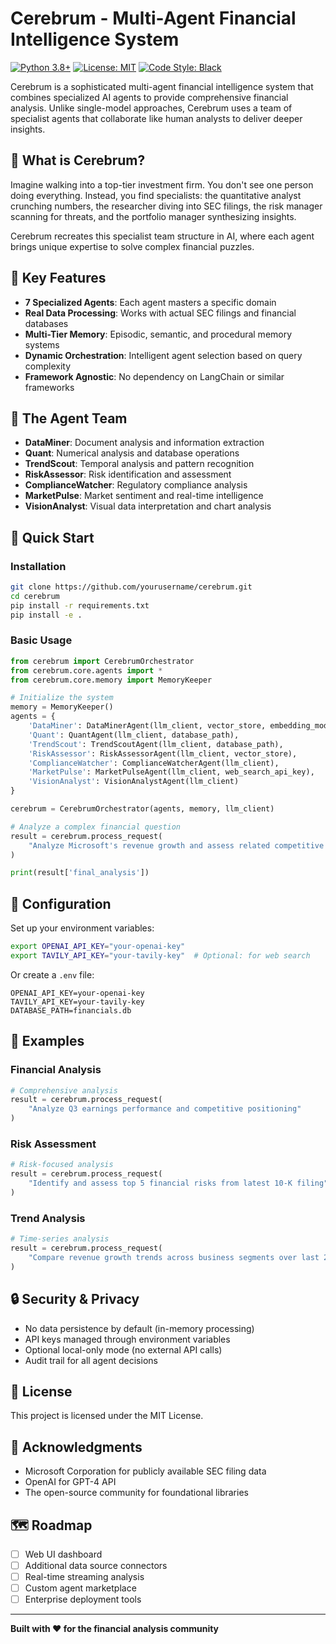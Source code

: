 # Cerebrum - Multi-Agent Financial Intelligence System

[![Python 3.8+](https://img.shields.io/badge/python-3.8+-blue.svg)](https://www.python.org/downloads/)
[![License: MIT](https://img.shields.io/badge/License-MIT-yellow.svg)](https://opensource.org/licenses/MIT)
[![Code Style: Black](https://img.shields.io/badge/code%20style-black-000000.svg)](https://github.com/psf/black)

Cerebrum is a sophisticated multi-agent financial intelligence system that combines specialized AI agents to provide comprehensive financial analysis. Unlike single-model approaches, Cerebrum uses a team of specialist agents that collaborate like human analysts to deliver deeper insights.

## 🧠 What is Cerebrum?

Imagine walking into a top-tier investment firm. You don't see one person doing everything. Instead, you find specialists: the quantitative analyst crunching numbers, the researcher diving into SEC filings, the risk manager scanning for threats, and the portfolio manager synthesizing insights.

Cerebrum recreates this specialist team structure in AI, where each agent brings unique expertise to solve complex financial puzzles.

## 🎯 Key Features

- **7 Specialized Agents**: Each agent masters a specific domain
- **Real Data Processing**: Works with actual SEC filings and financial databases
- **Multi-Tier Memory**: Episodic, semantic, and procedural memory systems
- **Dynamic Orchestration**: Intelligent agent selection based on query complexity
- **Framework Agnostic**: No dependency on LangChain or similar frameworks

## 🤖 The Agent Team

- **DataMiner**: Document analysis and information extraction
- **Quant**: Numerical analysis and database operations  
- **TrendScout**: Temporal analysis and pattern recognition
- **RiskAssessor**: Risk identification and assessment
- **ComplianceWatcher**: Regulatory compliance analysis
- **MarketPulse**: Market sentiment and real-time intelligence
- **VisionAnalyst**: Visual data interpretation and chart analysis

## 🚀 Quick Start

### Installation

```bash
git clone https://github.com/yourusername/cerebrum.git
cd cerebrum
pip install -r requirements.txt
pip install -e .
```

### Basic Usage

```python
from cerebrum import CerebrumOrchestrator
from cerebrum.core.agents import *
from cerebrum.core.memory import MemoryKeeper

# Initialize the system
memory = MemoryKeeper()
agents = {
    'DataMiner': DataMinerAgent(llm_client, vector_store, embedding_model),
    'Quant': QuantAgent(llm_client, database_path),
    'TrendScout': TrendScoutAgent(llm_client, database_path),
    'RiskAssessor': RiskAssessorAgent(llm_client, vector_store),
    'ComplianceWatcher': ComplianceWatcherAgent(llm_client),
    'MarketPulse': MarketPulseAgent(llm_client, web_search_api_key),
    'VisionAnalyst': VisionAnalystAgent(llm_client)
}

cerebrum = CerebrumOrchestrator(agents, memory, llm_client)

# Analyze a complex financial question
result = cerebrum.process_request(
    "Analyze Microsoft's revenue growth and assess related competitive risks"
)

print(result['final_analysis'])
```


## 🔧 Configuration

Set up your environment variables:

```bash
export OPENAI_API_KEY="your-openai-key"
export TAVILY_API_KEY="your-tavily-key"  # Optional: for web search
```

Or create a `.env` file:

```env
OPENAI_API_KEY=your-openai-key
TAVILY_API_KEY=your-tavily-key
DATABASE_PATH=financials.db
```

## 🔬 Examples

### Financial Analysis
```python
# Comprehensive analysis
result = cerebrum.process_request(
    "Analyze Q3 earnings performance and competitive positioning"
)
```

### Risk Assessment
```python
# Risk-focused analysis
result = cerebrum.process_request(
    "Identify and assess top 5 financial risks from latest 10-K filing"
)
```

### Trend Analysis
```python
# Time-series analysis
result = cerebrum.process_request(
    "Compare revenue growth trends across business segments over last 2 years"
)
```


## 🔒 Security & Privacy

- No data persistence by default (in-memory processing)
- API keys managed through environment variables
- Optional local-only mode (no external API calls)
- Audit trail for all agent decisions

## 📄 License

This project is licensed under the MIT License.

## 🙏 Acknowledgments

- Microsoft Corporation for publicly available SEC filing data
- OpenAI for GPT-4 API
- The open-source community for foundational libraries

## 🗺️ Roadmap

- [ ] Web UI dashboard
- [ ] Additional data source connectors
- [ ] Real-time streaming analysis
- [ ] Custom agent marketplace
- [ ] Enterprise deployment tools

---

**Built with ❤️ for the financial analysis community**
